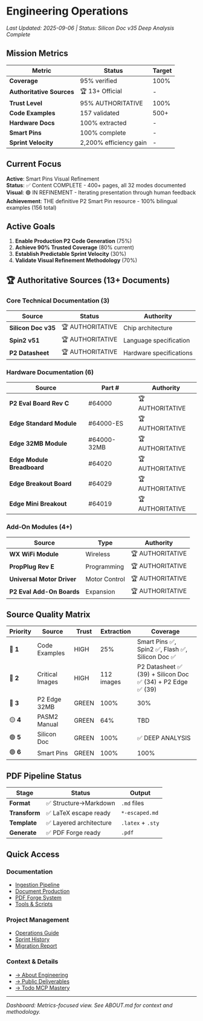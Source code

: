 # Engineering Operations

*Last Updated: 2025-09-06 | Status: Silicon Doc v35 Deep Analysis Complete*

## Mission Metrics

| Metric | Status | Target |
|--------|--------|--------|
| **Coverage** | 95% verified | 100% |
| **Authoritative Sources** | 🏆 13+ Official | - |
| **Trust Level** | 95% AUTHORITATIVE | 100% |
| **Code Examples** | 157 validated | 500+ |
| **Hardware Docs** | 100% extracted | - |
| **Smart Pins** | 100% complete | - |
| **Sprint Velocity** | 2,200% efficiency gain | - |

## Current Focus

**Active**: Smart Pins Visual Refinement  
**Status**: ✅ Content COMPLETE - 400+ pages, all 32 modes documented  
**Visual**: 🟢 IN REFINEMENT - Iterating presentation through human feedback  
**Achievement**: THE definitive P2 Smart Pin resource - 100% bilingual examples (156 total)

## Active Goals
1. **Enable Production P2 Code Generation** (75%)
2. **Achieve 90% Trusted Coverage** (80% current)
3. **Establish Predictable Sprint Velocity** (30%)
4. **Validate Visual Refinement Methodology** (70%)

## 🏆 Authoritative Sources (13+ Documents)

### Core Technical Documentation (3)
| Source | Status | Authority |
|--------|--------|----------|
| **Silicon Doc v35** | 🏆 AUTHORITATIVE | Chip architecture |
| **Spin2 v51** | 🏆 AUTHORITATIVE | Language specification |
| **P2 Datasheet** | 🏆 AUTHORITATIVE | Hardware specifications |

### Hardware Documentation (6)
| Source | Part # | Authority |
|--------|--------|----------|
| **P2 Eval Board Rev C** | #64000 | 🏆 AUTHORITATIVE |
| **Edge Standard Module** | #64000-ES | 🏆 AUTHORITATIVE |
| **Edge 32MB Module** | #64000-32MB | 🏆 AUTHORITATIVE |
| **Edge Module Breadboard** | #64020 | 🏆 AUTHORITATIVE |
| **Edge Breakout Board** | #64029 | 🏆 AUTHORITATIVE |
| **Edge Mini Breakout** | #64019 | 🏆 AUTHORITATIVE |

### Add-On Modules (4+)
| Source | Type | Authority |
|--------|------|----------|
| **WX WiFi Module** | Wireless | 🏆 AUTHORITATIVE |
| **PropPlug Rev E** | Programming | 🏆 AUTHORITATIVE |
| **Universal Motor Driver** | Motor Control | 🏆 AUTHORITATIVE |
| **P2 Eval Add-On Boards** | Expansion | 🏆 AUTHORITATIVE |

## Source Quality Matrix

| Priority | Source | Trust | Extraction | Coverage |
|----------|--------|-------|------------|----------|
| 🔴 **1** | Code Examples | HIGH | 25% | Smart Pins ✅, Spin2 ✅, Flash ✅, Silicon Doc ✅ |
| 🔴 **2** | Critical Images | HIGH | 112 images | P2 Datasheet ✅ (39) + Silicon Doc ✅ (34) + P2 Edge ✅ (39) |
| 🔴 **3** | P2 Edge 32MB | GREEN | 100% | 30% |
| 🟡 **4** | PASM2 Manual | GREEN | 64% | TBD |
| 🟢 **5** | Silicon Doc | GREEN | 100% | ✅ DEEP ANALYSIS |
| 🟢 **6** | Smart Pins | GREEN | 100% | 100% |

## PDF Pipeline Status

| Stage | Status | Output |
|-------|--------|--------|
| **Format** | ✅ Structure→Markdown | `.md` files |
| **Transform** | ✅ LaTeX escape ready | `*-escaped.md` |
| **Template** | ✅ Layered architecture | `.latex` + `.sty` |
| **Generate** | ✅ PDF Forge ready | `.pdf` |

## Quick Access

### Documentation
- [Ingestion Pipeline](ingestion/)
- [Document Production](document-production/)
- [PDF Forge System](pdf-forge/)
- [Tools & Scripts](tools/)

### Project Management
- [Operations Guide](operations/)
- [Sprint History](history/sprints/)
- [Migration Report](operations/migration/MIGRATION-COMPLETE.md)

### Context & Details
- [→ About Engineering](ABOUT.md)
- [→ Public Deliverables](../deliverables/)
- [→ Todo MCP Mastery](.todo-mcp/mastery/)

---
*Dashboard: Metrics-focused view. See ABOUT.md for context and methodology.*